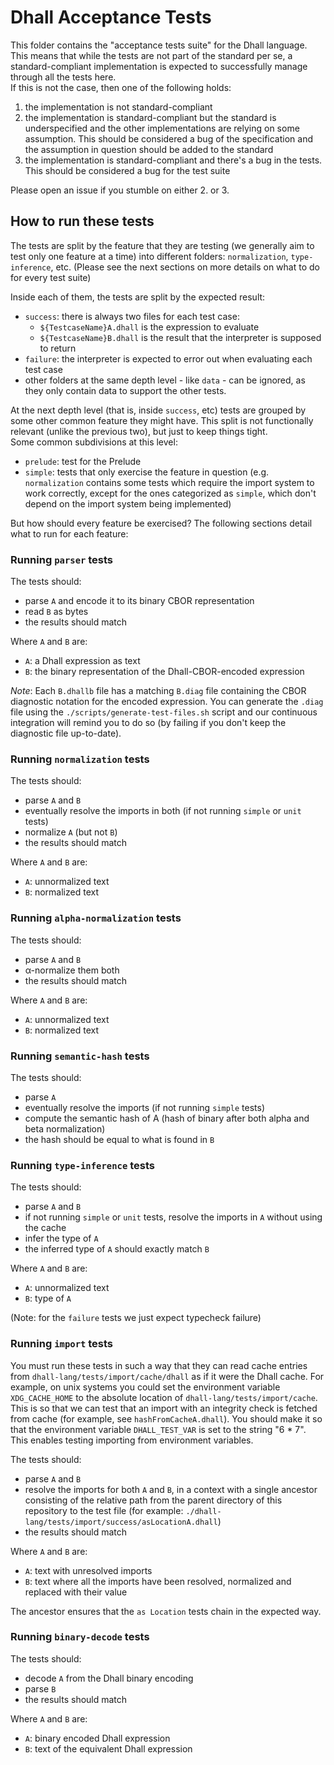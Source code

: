# Dhall Acceptance Tests

This folder contains the "acceptance tests suite" for the Dhall language.  
This means that while the tests are not part of the standard per se, a
standard-compliant implementation is expected to successfully manage through all
the tests here.  
If this is not the case, then one of the following holds:

1. the implementation is not standard-compliant
2. the implementation is standard-compliant but the standard is underspecified
   and the other implementations are relying on some assumption. This should be
   considered a bug of the specification and the assumption in question should
   be added to the standard
3. the implementation is standard-compliant and there's a bug in the tests. This
   should be considered a bug for the test suite

Please open an issue if you stumble on either 2. or 3.

## How to run these tests

The tests are split by the feature that they are testing (we generally aim to
test only one feature at a time) into different folders: `normalization`,
`type-inference`, etc.
(Please see the next sections on more details on what to do for every test
suite)

Inside each of them, the tests are split by the expected result:
- `success`: there is always two files for each test case:
  - `${TestcaseName}A.dhall` is the expression to evaluate
  - `${TestcaseName}B.dhall` is the result that the interpreter is supposed to
    return
- `failure`: the interpreter is expected to error out when evaluating each test
  case
- other folders at the same depth level - like `data` - can be ignored, as they
  only contain data to support the other tests.

At the next depth level (that is, inside `success`, etc) tests are grouped by
some other common feature they might have. This split is not functionally
relevant (unlike the previous two), but just to keep things tight.  
Some common subdivisions at this level:
- `prelude`: test for the Prelude
- `simple`: tests that only exercise the feature in question (e.g.
  `normalization` contains some tests which require the import system to work
  correctly, except for the ones categorized as `simple`, which don't depend on
  the import system being implemented)

But how should every feature be exercised? The following sections detail what to
run for each feature:

### Running `parser` tests

The tests should:
- parse `A` and encode it to its binary CBOR representation
- read `B` as bytes
- the results should match

Where `A` and `B` are:
- `A`: a Dhall expression as text
- `B`: the binary representation of the Dhall-CBOR-encoded expression

*Note*: Each `B.dhallb` file has a matching `B.diag` file containing the
CBOR diagnostic notation for the encoded expression.  You can generate
the `.diag` file using the `./scripts/generate-test-files.sh` script
and our continuous integration will remind you to do so (by failing if you
don't keep the diagnostic file up-to-date).

### Running `normalization` tests

The tests should:
- parse `A` and `B`
- eventually resolve the imports in both (if not running `simple` or `unit` tests)
- normalize `A` (but not `B`)
- the results should match

Where `A` and `B` are:
- `A`: unnormalized text
- `B`: normalized text

### Running `alpha-normalization` tests

The tests should:
- parse `A` and `B`
- α-normalize them both
- the results should match

Where `A` and `B` are:
- `A`: unnormalized text
- `B`: normalized text

### Running `semantic-hash` tests

The tests should:
- parse `A`
- eventually resolve the imports (if not running `simple` tests)
- compute the semantic hash of A (hash of binary after both alpha and beta normalization)
- the hash should be equal to what is found in `B`

### Running `type-inference` tests

The tests should:
- parse `A` and `B`
- if not running `simple` or `unit` tests, resolve the imports in `A` without using the cache
- infer the type of `A`
- the inferred type of `A` should exactly match `B`

Where `A` and `B` are:
- `A`: unnormalized text
- `B`: type of `A`

(Note: for the `failure` tests we just expect typecheck failure)

### Running `import` tests

You must run these tests in such a way that they can read cache
entries from `dhall-lang/tests/import/cache/dhall` as if it were the Dhall
cache.  For example, on unix systems you could set the environment
variable `XDG_CACHE_HOME` to the absolute location of
`dhall-lang/tests/import/cache`.  This is so that we can test that an
import with an integrity check is fetched from cache (for example, see
`hashFromCacheA.dhall`).
You should make it so that the environment variable `DHALL_TEST_VAR` is set to
the string "6 * 7". This enables testing importing from environment variables.

The tests should:
- parse `A` and `B`
- resolve the imports for both `A` and `B`, in a context with a single ancestor
  consisting of the relative path from the parent directory of this repository
  to the test file (for example:
  `./dhall-lang/tests/import/success/asLocationA.dhall`)
- the results should match

Where `A` and `B` are:
- `A`: text with unresolved imports
- `B`: text where all the imports have been resolved, normalized and replaced with their value

The ancestor ensures that the `as Location` tests chain in the expected way.

### Running `binary-decode` tests

The tests should:
- decode `A` from the Dhall binary encoding
- parse `B`
- the results should match

Where `A` and `B` are:
- `A`: binary encoded Dhall expression
- `B`: text of the equivalent Dhall expression
